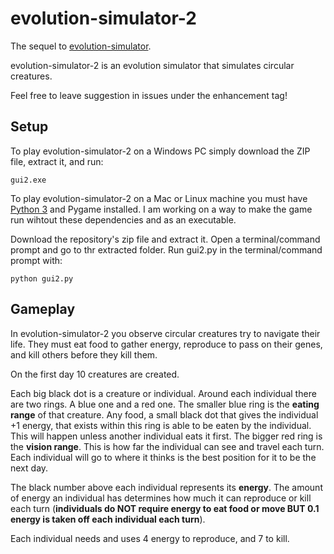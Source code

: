 # evolution-simulator-2

The sequel to [evolution-simulator](https://github.com/Phyrik/evolution-simulator).

evolution-simulator-2 is an evolution simulator that simulates circular creatures.

Feel free to leave suggestion in issues under the enhancement tag!

## Setup

To play evolution-simulator-2 on a Windows PC simply download the ZIP file, extract it, and run:

`gui2.exe`

To play evolution-simulator-2 on a Mac or Linux machine you must have [Python 3](https://python.org/downloads) and Pygame installed. I am working on a way to make the game run wihtout these dependencies and as an executable.

Download the repository's zip file and extract it. Open a terminal/command prompt and go to thr extracted folder. Run gui2.py in the terminal/command prompt with:

`python gui2.py`

## Gameplay

In evolution-simulator-2 you observe circular creatures try to navigate their life. They must eat food to gather energy, reproduce to pass on their genes, and kill others before they kill them.

On the first day 10 creatures are created.

Each big black dot is a creature or individual. Around each individual there are two rings. A blue one and a red one. The smaller blue ring is the **eating range** of that creature. Any food, a small black dot that gives the individual +1 energy, that exists within this ring is able to be eaten by the individual. This will happen unless another individual eats it first. The bigger red ring is the **vision range**. This is how far the individual can see and travel each turn. Each individual will go to where it thinks is the best position for it to be the next day.

The black number above each individual represents its **energy**. The amount of energy an individual has determines how much it can reproduce or kill each turn (**individuals do NOT require energy to eat food or move BUT 0.1 energy is taken off each individual each turn**).

Each individual needs and uses 4 energy to reproduce, and 7 to kill.
